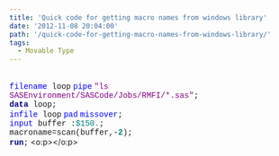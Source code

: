 ```yaml
---
title: 'Quick code for getting macro names from windows library'
date: '2012-11-08 20:04:00'
path: '/quick-code-for-getting-macro-names-from-windows-library/'
tags:
  - Movable Type
---
```


<br /><span style="color: blue; font-family: &quot;Courier New&quot;;">filename</span><span style="font-family: 'Courier New';"> loop</span> <span style="color: blue; font-family: &quot;Courier New&quot;;">pipe</span> <span style="color: purple; font-family: &quot;Courier New&quot;;">"ls SASEnvironment/SASCode/Jobs/RMFI/*.sas"</span><span style="font-family: 'Courier New';">; </span><br /><b><span style="color: navy; font-family: &quot;Courier New&quot;;">data</span></b><span style="font-family: 'Courier New';"> loop; </span><br /><span style="color: blue; font-family: &quot;Courier New&quot;;">infile</span><span style="font-family: 'Courier New';"> loop</span> <span style="color: blue; font-family: &quot;Courier New&quot;;">pad</span> <span style="color: blue; font-family: &quot;Courier New&quot;;">missover</span><span style="font-family: 'Courier New';">; </span><br /><span style="color: blue; font-family: &quot;Courier New&quot;;">input</span><span style="font-family: 'Courier New';"> buffer :</span><span style="color: teal; font-family: &quot;Courier New&quot;;">$150.</span><span style="font-family: 'Courier New';">; </span><br /><span style="font-family: 'Courier New';">macroname=scan(buffer,-</span><b><span style="color: teal; font-family: &quot;Courier New&quot;;">2</span></b><span style="font-family: 'Courier New';">); </span><br /><b><span style="color: navy; font-family: &quot;Courier New&quot;;">run</span></b><span style="font-family: 'Courier New';">;</span> <o:p></o:p><br />